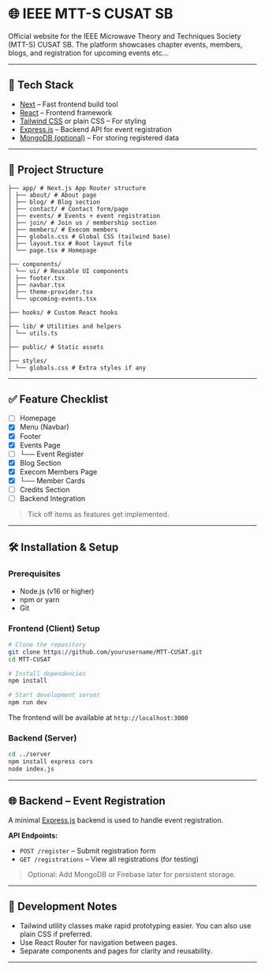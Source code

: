 # 🌐 IEEE MTT-S CUSAT SB

Official website for the IEEE Microwave Theory and Techniques Society (MTT-S) CUSAT SB. The platform showcases chapter events, members, blogs, and registration for upcoming events etc...

---

## 🚀 Tech Stack

- [Next](https://nextjs.org/) – Fast frontend build tool
- [React](https://reactjs.org/) – Frontend framework
- [Tailwind CSS](https://tailwindcss.com/) or plain CSS – For styling
- [Express.js](https://expressjs.com/) – Backend API for event registration
- [MongoDB (optional)](https://www.mongodb.com/) – For storing registered data

---
## 📁 Project Structure

```
├── app/ # Next.js App Router structure
│ ├── about/ # About page
│ ├── blog/ # Blog section
│ ├── contact/ # Contact form/page
│ ├── events/ # Events + event registration
│ ├── join/ # Join us / membership section
│ ├── members/ # Execom members
│ ├── globals.css # Global CSS (tailwind base)
│ ├── layout.tsx # Root layout file
│ └── page.tsx # Homepage
│
├── components/
│ └── ui/ # Reusable UI components
│ ├── footer.tsx
│ ├── navbar.tsx
│ ├── theme-provider.tsx
│ └── upcoming-events.tsx
│
├── hooks/ # Custom React hooks
│
├── lib/ # Utilities and helpers
│ └── utils.ts
│
├── public/ # Static assets
│
├── styles/
│ └── globals.css # Extra styles if any
```
---

## ✅ Feature Checklist


- [ ] Homepage
- [x] Menu (Navbar)         
- [x] Footer                
- [x] Events Page           
- [ ] └── Event Register    
- [x] Blog Section          
- [x] Execom Members Page   
- [x] └── Member Cards      
- [ ] Credits Section       
- [ ] Backend Integration   

> Tick off items as features get implemented.

---

## 🛠 Installation & Setup

### Prerequisites

- Node.js (v16 or higher)
- npm or yarn
- Git

### Frontend (Client) Setup

```bash
# Clone the repository
git clone https://github.com/yourusername/MTT-CUSAT.git
cd MTT-CUSAT

# Install dependencies
npm install

# Start development server
npm run dev
```

The frontend will be available at `http://localhost:3000`

### Backend (Server)

```bash
cd ../server
npm install express cors
node index.js
```

---

## 🌐 Backend – Event Registration

A minimal [Express.js](https://expressjs.com/) backend is used to handle event registration.

**API Endpoints:**

* `POST /register` – Submit registration form
* `GET /registrations` – View all registrations (for testing)

> Optional: Add MongoDB or Firebase later for persistent storage.

---

## 🧪 Development Notes

* Tailwind utility classes make rapid prototyping easier. You can also use plain CSS if preferred.
* Use React Router for navigation between pages.
* Separate components and pages for clarity and reusability.

--- 
